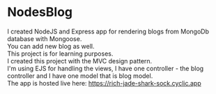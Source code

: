 # NodesBlog
I created NodeJS and Express app for rendering blogs from MongoDb database with Mongoose.  
You can add new blog as well.  
This project is for learning purposes.  
I created this project with the MVC design pattern.  
I'm using EJS for handling the views, I have one controller - the blog controller and I have one model that is blog model.  
The app is hosted live here: https://rich-jade-shark-sock.cyclic.app
